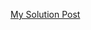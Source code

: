 [My Solution Post](https://leetcode.com/problems/basic-calculator-ii/solutions/4650455/simple-c-stack)

